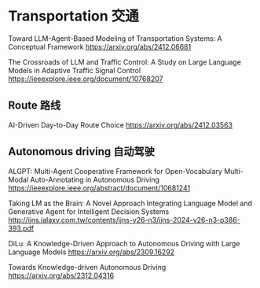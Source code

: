 # Transportation 交通
Toward LLM-Agent-Based Modeling of Transportation Systems: A Conceptual Framework
https://arxiv.org/abs/2412.06681

The Crossroads of LLM and Traffic Control: A Study on Large Language Models in Adaptive Traffic Signal Control
https://ieeexplore.ieee.org/document/10768207

## Route 路线
AI-Driven Day-to-Day Route Choice
https://arxiv.org/abs/2412.03563

## Autonomous driving 自动驾驶
ALGPT: Multi-Agent Cooperative Framework for Open-Vocabulary Multi-Modal Auto-Annotating in Autonomous Driving
https://ieeexplore.ieee.org/abstract/document/10681241

Taking LM as the Brain: A Novel Approach Integrating Language Model and Generative Agent for Intelligent Decision Systems
http://ijns.jalaxy.com.tw/contents/ijns-v26-n3/ijns-2024-v26-n3-p386-393.pdf

DiLu: A Knowledge-Driven Approach to Autonomous Driving with Large Language Models
https://arxiv.org/abs/2309.16292

Towards Knowledge-driven Autonomous Driving
https://arxiv.org/abs/2312.04316
